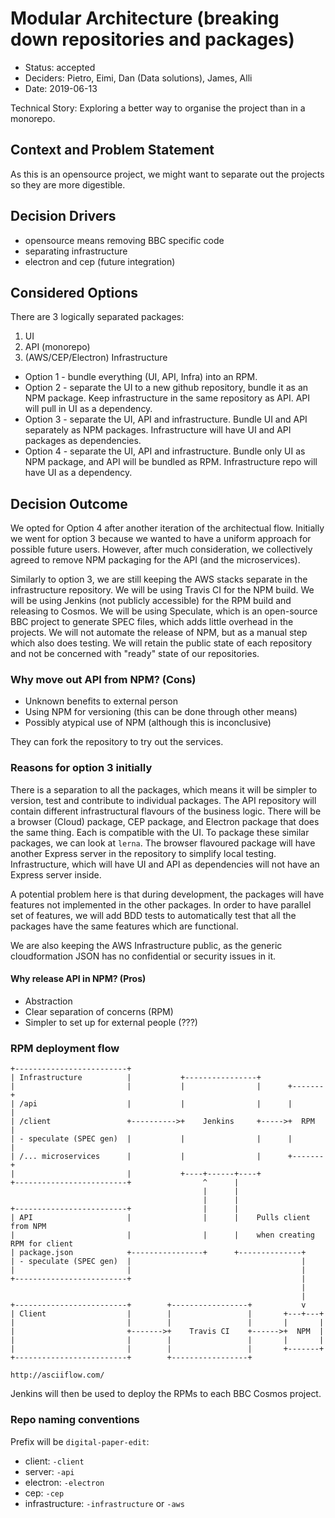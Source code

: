 # Modular Architecture (breaking down repositories and packages)

* Status: accepted
* Deciders: Pietro, Eimi, Dan (Data solutions), James, Alli
* Date: 2019-06-13

Technical Story: Exploring a better way to organise the project than in a monorepo.

## Context and Problem Statement

As this is an opensource project, we might want to separate out the projects so they are more digestible. 

## Decision Drivers

* opensource means removing BBC specific code
* separating infrastructure
* electron and cep (future integration)

## Considered Options

There are 3 logically separated packages:

1. UI
2. API (monorepo)
3. (AWS/CEP/Electron) Infrastructure

* Option 1 - bundle everything (UI, API, Infra) into an RPM.
* Option 2 - separate the UI to a new github repository, bundle it as an NPM package. Keep infrastructure in the same repository as API. API will pull in UI as a dependency.
* Option 3 - separate the UI, API and infrastructure. Bundle UI and API separately as NPM packages. Infrastructure will have UI and API packages as dependencies.
* Option 4 - separate the UI, API and infrastructure. Bundle only UI as NPM package, and API will be bundled as RPM. Infrastructure repo will have UI as a dependency.

## Decision Outcome

We opted for Option 4 after another iteration of the architectual flow.
Initially we went for option 3 because we wanted to have a uniform approach for possible future users.
However, after much consideration, we collectively agreed to remove NPM packaging for the API (and the microservices).

Similarly to option 3, we are still keeping the AWS stacks separate in the infrastructure repository.
We will be using Travis CI for the NPM build.
We will be using Jenkins (not publicly accessible) for the RPM build and releasing to Cosmos.
We will be using Speculate, which is an open-source BBC project to generate SPEC files, which adds little overhead in the projects.
We will not automate the release of NPM, but as a manual step which also does testing.
We will retain the public state of each repository and not be concerned with "ready" state of our repositories.

### Why move out API from NPM? (Cons)
* Unknown benefits to external person
* Using NPM for versioning (this can be done through other means)
* Possibly atypical use of NPM (although this is inconclusive)

They can fork the repository to try out the services.

### Reasons for option 3 initially
There is a separation to all the packages, which means it will be simpler to version, test and contribute to individual packages. The API repository will contain different infrastructural flavours of the business logic. There will be a browser (Cloud) package, CEP package, and Electron package that does the same thing. Each is compatible with the UI. To package these similar packages, we can look at `lerna`. The browser flavoured package will have another Express server in the repository to simplify local testing. Infrastructure, which will have UI and API as dependencies will not have an Express server inside.

A potential problem here is that during development, the packages will have features not implemented in the other packages. In order to have parallel set of features, we will add BDD tests to automatically test that all the packages have the same features which are functional.

We are also keeping the AWS Infrastructure public, as the generic cloudformation JSON has no confidential or security issues in it.

#### Why release API in NPM? (Pros)
* Abstraction
* Clear separation of concerns (RPM)
* Simpler to set up for external people (???)

### RPM deployment flow

```
+-------------------------+
| Infrastructure          |           +----------------+
|                         |           |                |      +-------+
| /api                    |           |                |      |       |
| /client                 +---------->+    Jenkins     +----->+  RPM  |
| - speculate (SPEC gen)  |           |                |      |       |
| /... microservices      |           |                |      +-------+
|                         |           +----+------+----+
+-------------------------+                ^      |
                                           |      |
                                           |      |
+-------------------------+                |      |
| API                     |                |      |    Pulls client from NPM
|                         |                |      |    when creating RPM for client
| package.json            +----------------+      +--------------+
| - speculate (SPEC gen)  |                                      |
|                         |                                      |
+-------------------------+                                      |
                                                                 |
                                                                 |
+-------------------------+        +-----------------+           v
| Client                  |        |                 |       +---+---+
|                         |        |                 |       |       |
|                         +------->+    Travis CI    +------>+  NPM  |
|                         |        |                 |       |       |
|                         |        |                 |       +-------+
+-------------------------+        +-----------------+

http://asciiflow.com/
```

Jenkins will then be used to deploy the RPMs to each BBC Cosmos project.

### Repo naming conventions
Prefix will be `digital-paper-edit`:

- client: `-client`
- server: `-api`
- electron: `-electron`
- cep: `-cep`
- infrastructure: `-infrastructure` or `-aws`
